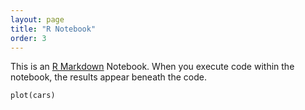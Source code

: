 ```yaml
---
layout: page
title: "R Notebook"
order: 3
---
```


This is an [R Markdown](http://rmarkdown.rstudio.com) Notebook. When you execute code within the notebook, the results appear beneath the code.

```{r}
plot(cars)
```
